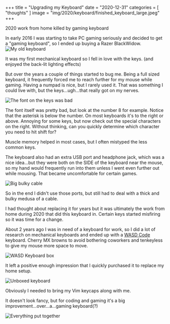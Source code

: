 +++
title = "Upgrading my Keyboard"
date = "2020-12-31"
categories = [ "thoughts" ]
image = "img/2020/keyboard/finished_keyboard_large.jpeg"
+++

2020 work from home killed by gaming keyboard
<!--more-->

In early 2016 I was starting to take PC gaming seriously and decided to get a "gaming keyboard", so I ended up buying a Razer BlackWidow.
![My old keyboard](/img/2020/keyboard/black_widow_keyboard.jpeg)

It was my first mechanical keyboard so I fell in love with the keys. (and enjoyed the back-lit lighting effects)

But over the years a couple of things started to bug me. Being a full sized keyboard, it frequently forced me to reach further for my mouse while gaming. Having a numpad is nice, but I rarely used it. That was something I could live with, but the keys...ugh...that really got on my nerves.

![The font on the keys was bad](/img/2020/keyboard/black_widow_keys.jpeg)

The font itself was pretty bad, but look at the number 8 for example. Notice that the asterisk is below the number. On most keyboards it's to the right or above. Annoying for some keys, but now check out the special characters on the right. Without thinking, can you quickly determine which character you need to hit shift for?

Muscle memory helped in most cases, but I often mistyped the less common keys.

The keyboard also had an extra USB port and headphone jack, which was a nice idea...but they were both on the SIDE of the keyboard near the mouse, so my hand would frequently run into them unless I went even further out while mousing. That became uncomfortable for certain games. 

![Big bulky cable](/img/2020/keyboard/black_widow_cord.jpeg)

So in the end I didn't use those ports, but still had to deal with a thick and bulky medusa of a cable.

I had thought about replacing it for years but it was ultimately the work from home during 2020 that did this keyboard in. Certain keys started misfiring so it was time for a change.

About 2 years ago I was in need of a keyboard for work, so I did a lot of research on mechanical keyboards and ended up with a [WASD Code](https://www.wasdkeyboards.com/code-v3-87-key-mechanical-keyboard-cherry-mx-brown.html) keyboard. Cherry MX browns to avoid bothering coworkers and tenkeyless to give my mouse more space to move.

![WASD Keyboard box](/img/2020/keyboard/WASD_box.jpeg)

It left a positive enough impression that I quickly purchased it to replace my home setup.

![Unboxed keyboard](/img/2020/keyboard/WASD_keyboard.jpeg)

Obviously I needed to bring my Vim keycaps along with me.

It doesn't look fancy, but for coding and gaming it's a big improvement...over...a...gaming keyboard(?)

![Everything put together](/img/2020/keyboard/finished_keyboard.jpeg)
